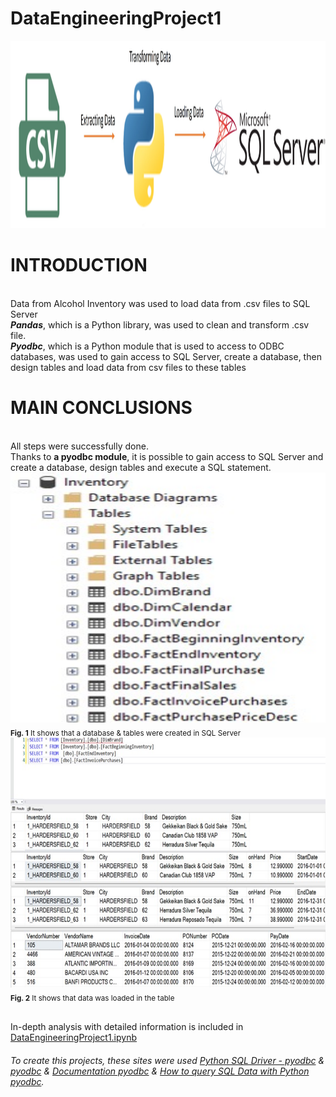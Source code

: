 # DataEngineeringProject1
<img src="https://github.com/Longwinter93/DataEngineeringProjects/blob/main/DataEngineeringProject1/Architecture.jpg" width="1000" height="300">

# INTRODUCTION
<br>Data from Alcohol Inventory was used to load data from .csv files to SQL Server
<br>***Pandas***, which is a Python library, was used to clean and transform .csv file.<br> ***Pyodbc***, which is a Python module that is used to access to ODBC databases, was used to gain access to SQL Server, create a database, then design tables and load data from csv files to these tables

# MAIN CONCLUSIONS
<br> All steps were successfully done. <br>Thanks to **a pyodbc module**, it is possible to gain access to SQL Server and create a database, design tables and execute a SQL statement.
<br><img src="https://github.com/Longwinter93/DataEngineeringProjects/blob/main/DataEngineeringProject1/InventoryDataBase.jpg" width="600" height="400">
<br><sub>**Fig. 1** It shows that a database & tables were created in SQL Server</sub>
<br><img src="https://github.com/Longwinter93/DataEngineeringProjects/blob/main/DataEngineeringProject1/TablesAndData.jpg" width="600" height="400">
<br><sub>**Fig. 2** It shows that data was loaded in the table</sub>


<br>In-depth analysis with detailed information is included in [DataEngineeringProject1.ipynb](https://github.com/Longwinter93/DataEngineeringProjects/blob/main/DataEngineeringProject1/DataEngineeringProject1.ipynb)



###### To create this projects, these sites were used [Python SQL Driver - pyodbc](https://learn.microsoft.com/pl-pl/sql/connect/python/pyodbc/python-sql-driver-pyodbc?view=sql-server-ver16) & [pyodbc](https://pypi.org/project/pyodbc/) & [Documentation pyodbc](https://github.com/mkleehammer/pyodbc/wiki) & [How to query SQL Data with Python pyodbc](https://www.mssqltips.com/sqlservertip/7293/pyodbc-open-source-access-odbc-databases/).
